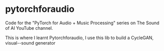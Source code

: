 # pytorchforaudio
Code for the "PyTorch for Audio + Music Processing" series on The Sound of AI YouTube channel.

This is where I learnt Pytorchforaudio, I use this lib to build a CycleGAN, visual--sound generator
